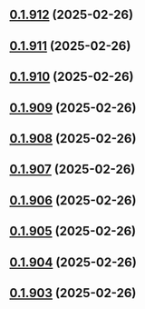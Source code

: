 ## [0.1.912](https://github.com/binary-braids/terraform-oracle/compare/v0.1.911...v0.1.912) (2025-02-26)



## [0.1.911](https://github.com/binary-braids/terraform-oracle/compare/v0.1.910...v0.1.911) (2025-02-26)



## [0.1.910](https://github.com/binary-braids/terraform-oracle/compare/v0.1.909...v0.1.910) (2025-02-26)



## [0.1.909](https://github.com/binary-braids/terraform-oracle/compare/v0.1.908...v0.1.909) (2025-02-26)



## [0.1.908](https://github.com/binary-braids/terraform-oracle/compare/v0.1.907...v0.1.908) (2025-02-26)



## [0.1.907](https://github.com/binary-braids/terraform-oracle/compare/v0.1.906...v0.1.907) (2025-02-26)



## [0.1.906](https://github.com/binary-braids/terraform-oracle/compare/v0.1.905...v0.1.906) (2025-02-26)



## [0.1.905](https://github.com/binary-braids/terraform-oracle/compare/v0.1.904...v0.1.905) (2025-02-26)



## [0.1.904](https://github.com/binary-braids/terraform-oracle/compare/v0.1.903...v0.1.904) (2025-02-26)



## [0.1.903](https://github.com/binary-braids/terraform-oracle/compare/v0.1.902...v0.1.903) (2025-02-26)



